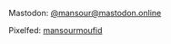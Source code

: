 Mastodon: [@mansour@mastodon.online](https://mastodon.online/@mansour)

Pixelfed: [mansourmoufid](https://pixelfed.social/mansourmoufid)
